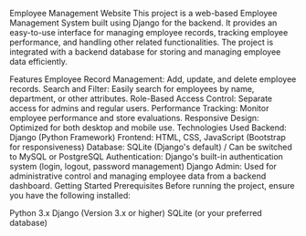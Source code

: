 Employee Management Website
This project is a web-based Employee Management System built using Django for the backend. It provides an easy-to-use interface for managing employee records, tracking employee performance, and handling other related functionalities. The project is integrated with a backend database for storing and managing employee data efficiently.

Features
Employee Record Management: Add, update, and delete employee records.
Search and Filter: Easily search for employees by name, department, or other attributes.
Role-Based Access Control: Separate access for admins and regular users.
Performance Tracking: Monitor employee performance and store evaluations.
Responsive Design: Optimized for both desktop and mobile use.
Technologies Used
Backend: Django (Python Framework)
Frontend: HTML, CSS, JavaScript (Bootstrap for responsiveness)
Database: SQLite (Django's default) / Can be switched to MySQL or PostgreSQL
Authentication: Django's built-in authentication system (login, logout, password management)
Django Admin: Used for administrative control and managing employee data from a backend dashboard.
Getting Started
Prerequisites
Before running the project, ensure you have the following installed:

Python 3.x
Django (Version 3.x or higher)
SQLite (or your preferred database)
